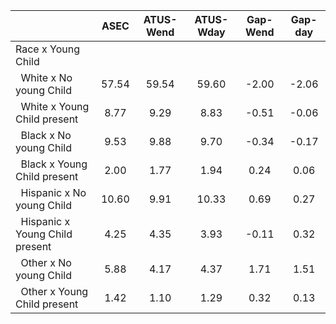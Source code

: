 
|                      |         ASEC |    ATUS-Wend |    ATUS-Wday |     Gap-Wend |      Gap-day |
| -------------------- | :----------: | :----------: | :----------: | :----------: | :----------: |
| Race x Young Child   |              |              |              |              |              |
| &nbsp;&nbsp;White x No young Child |        57.54 |        59.54 |        59.60 |        -2.00 |        -2.06 |
| &nbsp;&nbsp;White x Young Child present |         8.77 |         9.29 |         8.83 |        -0.51 |        -0.06 |
| &nbsp;&nbsp;Black x No young Child |         9.53 |         9.88 |         9.70 |        -0.34 |        -0.17 |
| &nbsp;&nbsp;Black x Young Child present |         2.00 |         1.77 |         1.94 |         0.24 |         0.06 |
| &nbsp;&nbsp;Hispanic x No young Child |        10.60 |         9.91 |        10.33 |         0.69 |         0.27 |
| &nbsp;&nbsp;Hispanic x Young Child present |         4.25 |         4.35 |         3.93 |        -0.11 |         0.32 |
| &nbsp;&nbsp;Other x No young Child |         5.88 |         4.17 |         4.37 |         1.71 |         1.51 |
| &nbsp;&nbsp;Other x Young Child present |         1.42 |         1.10 |         1.29 |         0.32 |         0.13 |

